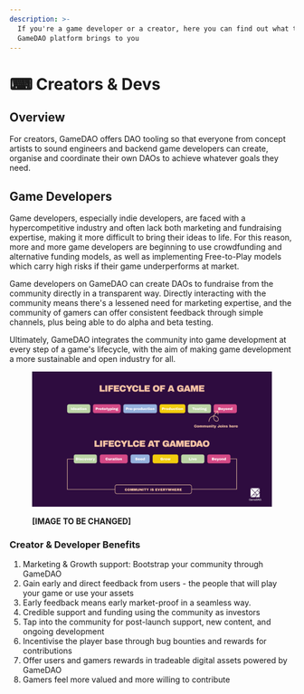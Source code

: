 ```yaml
---
description: >-
  If you're a game developer or a creator, here you can find out what the
  GameDAO platform brings to you
---
```


# ⌨ Creators & Devs

## Overview

For creators, GameDAO offers DAO tooling so that everyone from concept artists to sound engineers and backend game developers can create, organise and coordinate their own DAOs to achieve whatever goals they need.

## Game Developers

Game developers, especially indie developers, are faced with a hypercompetitive industry and often lack both marketing and fundraising expertise, making it more difficult to bring their ideas to life. For this reason, more and more game developers are beginning to use crowdfunding and alternative funding models, as well as implementing Free-to-Play models which carry high risks if their game underperforms at market.&#x20;

Game developers on GameDAO can create DAOs to fundraise from the community directly in a transparent way. Directly interacting with the community means there's a lessened need for marketing expertise, and the community of gamers can offer consistent feedback through simple channels, plus being able to do alpha and beta testing.&#x20;

Ultimately, GameDAO integrates the community into game development at every step of a game's lifecycle, with the aim of making game development a more sustainable and open industry for all.

<figure><img src="../../.gitbook/assets/GameDAO_LIFECYCLE-03.png" alt=""><figcaption><p><strong>[IMAGE TO BE CHANGED]</strong></p></figcaption></figure>

### Creator & Developer Benefits

1. Marketing & Growth support: Bootstrap your community through GameDAO
2. Gain early and direct feedback from users - the people that will play your game or use your assets
3. Early feedback means early market-proof in a seamless way.
4. Credible support and funding using the community as investors
5. Tap into the community for post-launch support, new content, and ongoing development
6. Incentivise the player base through bug bounties and rewards for contributions
7. Offer users and gamers rewards in tradeable digital assets powered by GameDAO
8. Gamers feel more valued and more willing to contribute
